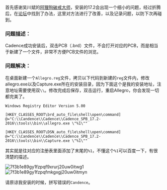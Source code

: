 首先感谢吴川斌的[阿狸狗破戒大师](http://aligou.mr-wu.cn/)，安装的17.2会出现一个细小的问题，经过折腾后，在[论坛](http://bbs.ntpcb.com/read.php?tid-77111.html)中找到了办法，这里对方法进行了改善，以及记录问题，以防下次再碰到。

### 问题描述：
Cadence成功安装后，双击PCB（.brd）文件，不会打开对应的PCB，而是相当于新建了一个文件，非常不方便PCB文件的浏览。

### 问题解决：
在桌面新建一个`Allegro.reg`文件，拷贝以下代码到新建的`reg`文件内，修改allegro.exe以及Capture.exe所在的安装目录，因为下面这个是我的安装地址，注意地址需要使用双`\\`。修改完成后保存，双击运行，重启Allegro，你会发现一切都完美了。

    Windows Registry Editor Version 5.00
    
    [HKEY_CLASSES_ROOT\brd_auto_file\shell\open\command]
    @="C:\\Candence\\Cadence\\Cadence_SPB_17.2-2016\\tools\\bin\\allegro.exe \"%1\""
    
    [HKEY_CLASSES_ROOT\DSN_auto_file\shell\open\command]
    @="C:\\Candence\\Cadence\\Cadence_SPB_17.2-2016\\tools\\bin\\Capture.exe \"%1\""

其实就是往对应的注册表里面添加了末尾的`%1`，不懂这个`%1`可以百度一下，有很清楚的描述。

![7f3b1e89gy1fzpqf9xrurj20uw0itwg1](https://github.com/Meekdai/meekdai.github.io/assets/11755104/02b90a10-3450-43ee-b405-8dace7d044f1)
![7f3b1e89gy1fzpqfmkgxgj20uw0itmyn](https://github.com/Meekdai/meekdai.github.io/assets/11755104/f0d19b75-4960-4303-9e52-e3457581e6bb)

请原谅我安装的时候，拼写错误的`Candence`。

[comment]: # (##{"timestamp":1492169640}##)
